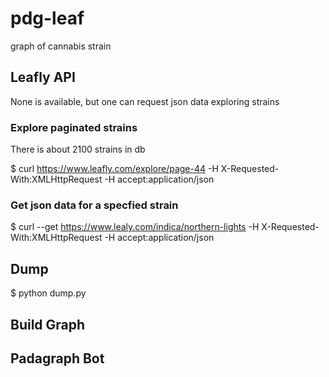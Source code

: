 # pdg-leaf
graph of cannabis strain

## Leafly API 
None is available, but one can request json data exploring strains

### Explore paginated strains

There is about 2100 strains in db
  
  $ curl  https://www.leafly.com/explore/page-44 -H X-Requested-With:XMLHttpRequest -H accept:application/json

### Get json data for a specfied strain

  $ curl --get https://www.lealy.com/indica/northern-lights -H X-Requested-With:XMLHttpRequest -H accept:application/json



## Dump

$ python dump.py

## Build Graph

## Padagraph Bot

